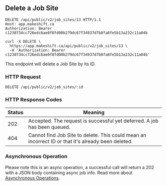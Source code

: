 ## Delete a Job Site

```http
DELETE /api/public/v2/job_sites/13 HTTP/1.1
Host: app.makeshift.ca
Authorization: Bearer c1230734cc726edc6ae0f8fd00b279dc67f34937d7b8fa8fe5b13a232c11a04b
```

```shell
curl -X DELETE \
  https://app.makeshift.ca/api/public/v2/job_sites/13 \
  -H 'Authorization: Bearer c1230734cc726edc6ae0f8fd00b279dc67f34937d7b8fa8fe5b13a232c11a04b'
```

This endpoint will delete a Job Site by its ID.

### HTTP Request

`DELETE /api/public/v2/job_sites/:id` 

### HTTP Response Codes

Status | Meaning
---------- | -------
202 | Accepted. The request is successful yet deferred. A job has been queued.
404 | Cannot find Job Site to delete. This could mean an incorrect ID or that it's already been deleted.

### Asynchronous Operation
  
Please note this is an async operation, a successful call will return a 202 with a JSON body containing async job info.  Read more about [Asynchronous Operations](#asynchronous-endpoints).
